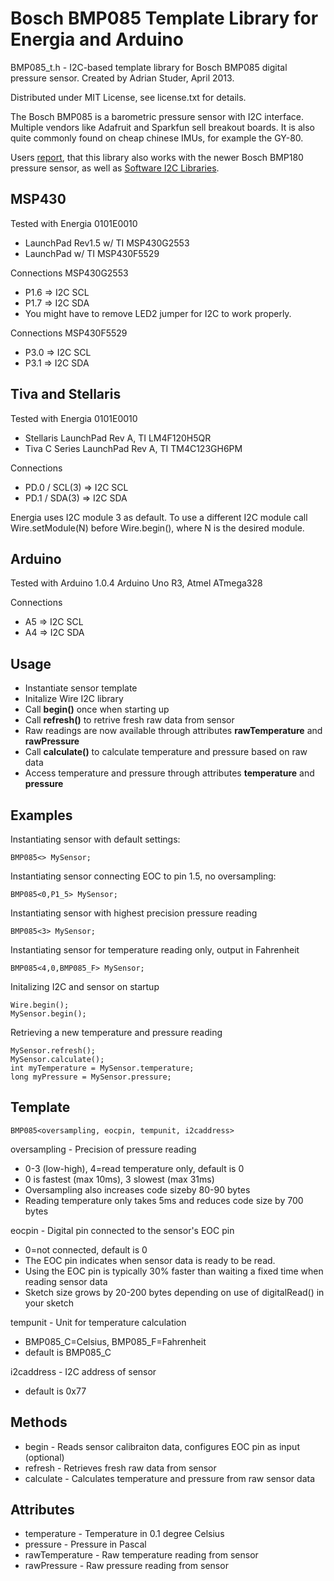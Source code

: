 Bosch BMP085 Template Library for Energia and Arduino
=====================================================

BMP085_t.h - I2C-based template library for Bosch BMP085 digital pressure sensor.
Created by Adrian Studer, April 2013.

Distributed under MIT License, see license.txt for details.   

The Bosch BMP085 is a barometric pressure sensor with I2C interface. 
Multiple vendors like Adafruit and Sparkfun sell breakout boards. It is also quite commonly found
on cheap chinese IMUs, for example the GY-80.

Users [report](http://forum.43oh.com/topic/3777-energia-library-bosch-bmp085-template-library/?p=44410), that this library also works with the newer Bosch BMP180 pressure sensor, as well as [Software I2C Libraries](http://forum.43oh.com/topic/3617-energia-library-software-i2c-master-for-msp430g2553/).

MSP430
------

Tested with Energia 0101E0010
* LaunchPad Rev1.5 w/ TI MSP430G2553
* LaunchPad w/ TI MSP430F5529

Connections MSP430G2553
* P1.6 => I2C SCL
* P1.7 => I2C SDA
* You might have to remove LED2 jumper for I2C to work properly.

Connections MSP430F5529
* P3.0 => I2C SCL
* P3.1 => I2C SDA

Tiva and Stellaris
------------------

Tested with Energia 0101E0010
* Stellaris LaunchPad Rev A, TI LM4F120H5QR
* Tiva C Series LaunchPad Rev A, TI TM4C123GH6PM

Connections
* PD.0 / SCL(3) => I2C SCL 
* PD.1 / SDA(3) => I2C SDA 

Energia uses I2C module 3 as default. To use a different I2C module call
Wire.setModule(N) before Wire.begin(), where N is the desired module.

Arduino
-------

Tested with Arduino 1.0.4
Arduino Uno R3, Atmel ATmega328

Connections
* A5 => I2C SCL
* A4 => I2C SDA

Usage
-----

- Instantiate sensor template
- Initalize Wire I2C library
- Call **begin()** once when starting up
- Call **refresh()** to retrive fresh raw data from sensor
- Raw readings are now available through attributes **rawTemperature** and **rawPressure**
- Call **calculate()** to calculate temperature and pressure based on raw data
- Access temperature and pressure through attributes **temperature** and **pressure**

Examples
--------

Instantiating sensor with default settings:

	BMP085<> MySensor;

Instantiating sensor connecting EOC to pin 1.5, no oversampling:

	BMP085<0,P1_5> MySensor;

Instantiating sensor with highest precision pressure reading

	BMP085<3> MySensor;

Instantiating sensor for temperature reading only, output in Fahrenheit

	BMP085<4,0,BMP085_F> MySensor;

Initalizing I2C and sensor on startup

	Wire.begin();
	MySensor.begin();

Retrieving a new temperature and pressure reading

	MySensor.refresh();
	MySensor.calculate();
	int myTemperature = MySensor.temperature;
	long myPressure = MySensor.pressure;

Template
--------

	BMP085<oversampling, eocpin, tempunit, i2caddress>

oversampling - Precision of pressure reading
* 0-3 (low-high), 4=read temperature only, default is 0
* 0 is fastest (max 10ms), 3 slowest (max 31ms)
* Oversampling also increases code sizeby 80-90 bytes
* Reading temperature only takes 5ms and reduces code size by 700 bytes

eocpin - Digital pin connected to the sensor's EOC pin
* 0=not connected, default is 0
* The EOC pin indicates when sensor data is ready to be read.
* Using the EOC pin is typically 30% faster than waiting a fixed time when reading sensor data
* Sketch size grows by 20-200 bytes depending on use of digitalRead() in your sketch

tempunit - Unit for temperature calculation
* BMP085_C=Celsius, BMP085_F=Fahrenheit
* default is BMP085_C

i2caddress - I2C address of sensor
* default is 0x77

Methods
-------

* begin - Reads sensor calibraiton data, configures EOC pin as input (optional)
* refresh - Retrieves fresh raw data from sensor
* calculate - Calculates temperature and pressure from raw sensor data
 
Attributes
----------

* temperature - Temperature in 0.1 degree Celsius
* pressure - Pressure in Pascal
* rawTemperature - Raw temperature reading from sensor
* rawPressure - Raw pressure reading from sensor
